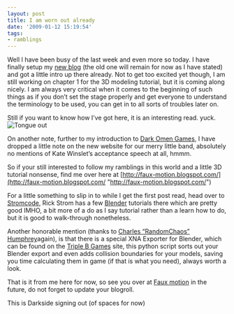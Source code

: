 ```yaml
---
layout: post
title: I am worn out already
date: '2009-01-12 15:19:54'
tags:
- ramblings
---
```


Well I have been busy of the last week and even more so today.  I have finally setup my [new blog](http://faux-motion.blogspot.com/) (the old one will remain for now as I have stated) and got a little intro up there already.  Not to get too excited yet though, I am still working on chapter 1 for the 3D modeling tutorial, but it is coming along nicely.  I am always very critical when it comes to the beginning of such things as if you don’t set the stage properly and get everyone to understand the terminology to be used, you can get in to all sorts of troubles later on.

Still if you want to know how I’ve got here, it is an interesting read.  yuck. ![Tongue out](http://shared.live.com/csi!Rvmz5kFbfVkDrhMJKg/emoticons/smile_tongue.gif "Tongue out")

On another note, further to my introduction to [Dark Omen Games](http://www.mquandt.com/dog/), I have dropped a little note on the new website for our merry little band, absolutely no mentions of Kate Winslet’s acceptance speech at all, hmmm.

So if your still interested to follow my ramblings in this world and a little 3D tutorial nonsense, find me over here at [http://faux-motion.blogspot.com/](http://faux-motion.blogspot.com/ "http://faux-motion.blogspot.com/")

For a little something to slip in to while I get the first post read, head over to [Stromcode](http://www.stromcode.com/category/xna/), Rick Strom has a few [Blender](http://www.blender.org/) tutorials there which are pretty good IMHO, a bit more of a do as I say tutorial rather than a learn how to do, but it is good to walk-through nonetheless.

Another honorable mention (thanks to [Charles “RandomChaos” Humphrey](http://xna-uk.net/blogs/randomchaos/default)again), is that there is a special XNA Exporter for Blender, which can be found on the [Triple B Games](http://www.triplebgames.com/downloads.html) site, this python script sorts out your Blender export and even adds collision boundaries for your models, saving you time calculating them in game (if that is what you need), always worth a look.

That is it from me here for now, so see you over at [Faux motion](http://faux-motion.blogspot.com/) in the future, do not forget to update your blogroll.

This is Darkside signing out (of spaces for now)

